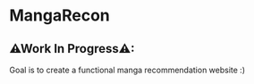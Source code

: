 # MangaRecon

## ⚠Work In Progress⚠:
Goal is to create a functional manga recommendation website :)

